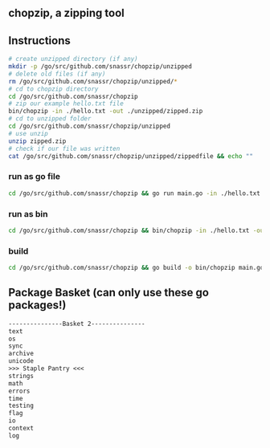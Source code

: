 ## chopzip, a zipping tool


## Instructions
```bash
# create unzipped directory (if any)
mkdir -p /go/src/github.com/snassr/chopzip/unzipped
# delete old files (if any)
rm /go/src/github.com/snassr/chopzip/unzipped/*
# cd to chopzip directory
cd /go/src/github.com/snassr/chopzip
# zip our example hello.txt file
bin/chopzip -in ./hello.txt -out ./unzipped/zipped.zip
# cd to unzipped folder
cd /go/src/github.com/snassr/chopzip/unzipped
# use unzip
unzip zipped.zip
# check if our file was written
cat /go/src/github.com/snassr/chopzip/unzipped/zippedfile && echo ""
```

### run as go file
```bash
cd /go/src/github.com/snassr/chopzip && go run main.go -in ./hello.txt -out ./unzipped/zipped.zip
```

### run as bin
```bash
cd /go/src/github.com/snassr/chopzip && bin/chopzip -in ./hello.txt -out ./unzipped/zipped.zip
```

### build
```bash
cd /go/src/github.com/snassr/chopzip && go build -o bin/chopzip main.go
```

## Package Basket (can only use these go packages!)
```txt
---------------Basket 2---------------
text
os
sync
archive
unicode
>>> Staple Pantry <<<
strings
math
errors
time
testing
flag
io
context
log
```
